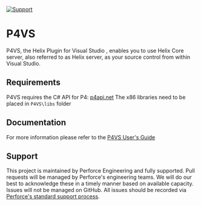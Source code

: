 [![Support](https://img.shields.io/badge/Support-Official-green.svg)](mailto:support@perforce.com)

# P4VS

P4VS, the Helix Plugin for Visual Studio , enables you to use Helix Core server, also referred to as Helix server, as your source control from within Visual Studio.  

## Requirements

P4VS requires the C# API for P4: [p4api.net](https://github.com/perforce/p4api.net)
The x86 libraries need to be placed in `P4VS\libs` folder

## Documentation
For more information please refer to the [P4VS User's Guide](http://www.perforce.com/perforce/doc.current/manuals/p4vs/index.html)

## Support
This project is maintained by Perforce Engineering and fully supported.  Pull requests will be managed by Perforce's engineering teams.  We will do our best to acknowledge these in a timely manner based on available capacity.  Issues will not be managed on GitHub.  All issues should be recorded via [Perforce's standard support process](https://www.perforce.com/support/request-support).
